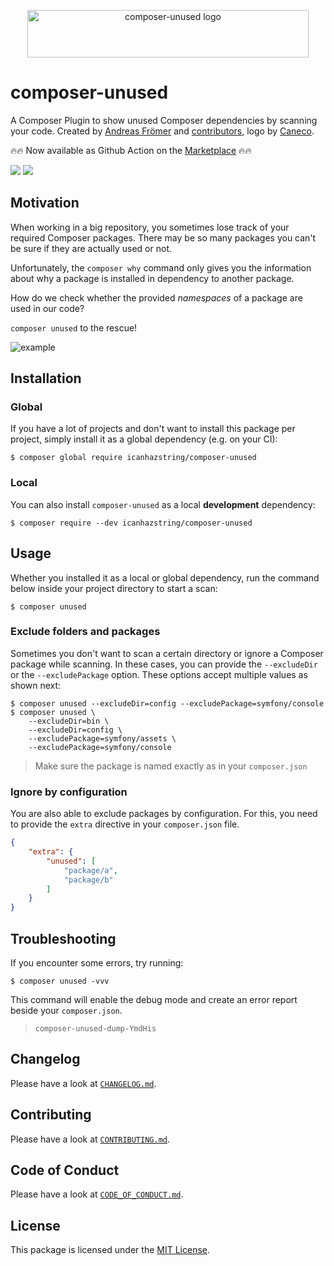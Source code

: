 <p align="center">
    <img src="https://raw.githubusercontent.com/icanhazstring/composer-unused/master/art/logo.png" width="450" height="76" alt="composer-unused logo">
</p>

# composer-unused
A Composer Plugin to show unused Composer dependencies by scanning your code. Created by [Andreas Frömer](https://twitter.com/icanhazstring) and [contributors](https://github.com/icanhazstring/composer-unused/graphs/contributors), logo by [Caneco](https://twitter.com/caneco).

:fire::fire: Now available as Github Action on the [Marketplace](https://github.com/marketplace/actions/composer-unused) :fire::fire:

[![](https://img.shields.io/travis/icanhazstring/composer-unused.svg?style=flat-square)](https://travis-ci.org/icanhazstring/composer-unused)
[![](https://img.shields.io/github/tag-date/icanhazstring/composer-unused.svg?label=version&style=flat-square)](https://github.com/icanhazstring/composer-unused/releases/latest)

## Motivation

When working in a big repository, you sometimes lose track of your required Composer
packages. There may be so many packages you can't be sure if they are actually used or not.

Unfortunately, the `composer why` command only gives you the information about why
a package is installed in dependency to another package.

How do we check whether the provided *namespaces* of a package are used in our code?

`composer unused` to the rescue!

![example](https://i.imgur.com/aTLwpgL.gif)

## Installation

### Global
If you have a lot of projects and don't want to install this package per project, simply install it
as a global dependency (e.g. on your CI):

    $ composer global require icanhazstring/composer-unused


### Local
You can also install `composer-unused` as a local __development__ dependency:

    $ composer require --dev icanhazstring/composer-unused

## Usage

Whether you installed it as a local or global dependency, run the command below inside your project directory to start a scan:

    $ composer unused


### Exclude folders and packages
Sometimes you don't want to scan a certain directory or ignore a Composer package while scanning.
In these cases, you can provide the `--excludeDir` or the `--excludePackage` option.
These options accept multiple values as shown next:

    $ composer unused --excludeDir=config --excludePackage=symfony/console
    $ composer unused \
        --excludeDir=bin \
        --excludeDir=config \
        --excludePackage=symfony/assets \
        --excludePackage=symfony/console

> Make sure the package is named exactly as in your `composer.json`

### Ignore by configuration
You are also able to exclude packages by configuration. For this, you need to provide the `extra`
directive in your `composer.json` file.

```json
{
    "extra": {
        "unused": [
            "package/a",
            "package/b"
        ]
    }
}
```

## Troubleshooting
If you encounter some errors, try running:

    $ composer unused -vvv


This command will enable the debug mode and create an error report beside your `composer.json`.
> `composer-unused-dump-YmdHis`

## Changelog

Please have a look at [`CHANGELOG.md`](CHANGELOG.md).

## Contributing

Please have a look at [`CONTRIBUTING.md`](CONTRIBUTING.md).

## Code of Conduct

Please have a look at [`CODE_OF_CONDUCT.md`](CODE_OF_CONDUCT.md).

## License

This package is licensed under the [MIT License](LICENSE).
